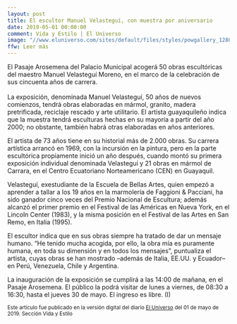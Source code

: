 ```yaml
---
layout: post
title: El escultor Manuel Velasteguí, con muestra por aniversario
date: 2019-05-01 00:00:00
comment: Vida y Estilo | El Universo
image: "//www.eluniverso.com/sites/default/files/styles/powgallery_1280/public/fotos/2019/04/16941209.jpg?itok=VjN3JYn9"
ffw: Leer más
---
```


El Pasaje Arosemena del Palacio Municipal acogerá 50 obras escultóricas del maestro Manuel Velasteguí Moreno, en el marco de la celebración de sus cincuenta años de carrera.<br /><br/>La exposición, denominada Manuel Velasteguí, 50 años de nuevos comienzos, tendrá obras elaboradas en mármol, granito, madera pretrificada, reciclaje rescado y arte utilitario. El artista guayaquileño indica que la muestra tendrá esculturas hechas en su mayoría a partir del año 2000; no obstante, también habrá otras elaboradas en años anteriores.  

El artista de 73 años tiene en su historial más de 2.000 obras. Su carrera artística arrancó en 1969, con la incursión en la pintura, pero en la parte escultórica propiamente inició un año después, cuando montó su primera exposición individual denominada Velasteguí y 21 obras en mármol de Carrara, en el Centro Ecuatoriano Norteamericano (CEN) en Guayaquil.  

Velasteguí, exestudiante de la Escuela de Bellas Artes, quien empezó a aprender a tallar a los 19 años en la marmolería de Faggioni & Pacciani, ha sido ganador cinco veces del Premio Nacional de Escultura; además alcanzó el primer premio en el Festival de las Américas en Nueva York, en el Lincoln Center (1983), y la misma posición en el Festival de las Artes en San Remo, en Italia (1995).  

El escultor indica que en sus obras siempre ha tratado de dar un mensaje humano. “He tenido mucha acogida, por ello, la obra mía es puramente humana, en toda su dimensión y en todos los mensajes”, puntualiza el artista, cuyas obras se han mostrado –además de Italia, EE.UU. y Ecuador– en Perú, Venezuela, Chile y Argentina.  

La inauguración de la exposición se cumplirá a las 14:00 de mañana, en el Pasaje Arosemena. El público la podrá visitar de lunes a viernes, de 08:30 a 16:30, hasta el jueves 30 de mayo. El ingreso es libre. (I)  

<small>Este artículo fue publicado en la versión digital del diario [El Universo](//www.eluniverso.com/entretenimiento/2019/05/01/nota/7310918/manuel-velastegui-muestra-aniversario) del 01 de mayo de 2019. Sección Vida y Estilo</small>
